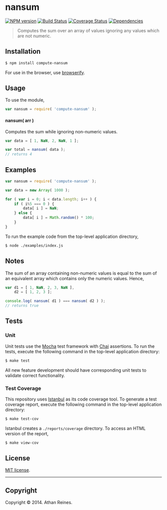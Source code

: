 nansum
===
[![NPM version][npm-image]][npm-url] [![Build Status][travis-image]][travis-url] [![Coverage Status][coveralls-image]][coveralls-url] [![Dependencies][dependencies-image]][dependencies-url]

> Computes the sum over an array of values ignoring any values which are not numeric.


## Installation

``` bash
$ npm install compute-nansum
```

For use in the browser, use [browserify](https://github.com/substack/node-browserify).


## Usage

To use the module,

``` javascript
var nansum = require( 'compute-nansum' );
```

#### nansum( arr )

Computes the sum while ignoring non-numeric values.

``` javascript
var data = [ 1, NaN, 2, NaN, 1 ];

var total = nansum( data );
// returns 4
``` 


## Examples

``` javascript
var nansum = require( 'compute-nansum' );

var data = new Array( 1000 );

for ( var i = 0; i < data.length; i++ ) {
	if ( i%5 === 0 ) {
		data[ i ] = NaN;
	} else {
		data[ i ] = Math.random() * 100;
	}
}
```

To run the example code from the top-level application directory,

``` bash
$ node ./examples/index.js
```


## Notes

The sum of an array containing non-numeric values is equal to the sum of an equivalent array which contains only the numeric values. Hence,

``` javascript
var d1 = [ 1, NaN, 2, 3, NaN ],
    d2 = [ 1, 2, 3 ];

console.log( nansum( d1 ) === nansum( d2 ) );
// returns true
```


## Tests

### Unit

Unit tests use the [Mocha](http://visionmedia.github.io/mocha) test framework with [Chai](http://chaijs.com) assertions. To run the tests, execute the following command in the top-level application directory:

``` bash
$ make test
```

All new feature development should have corresponding unit tests to validate correct functionality.


### Test Coverage

This repository uses [Istanbul](https://github.com/gotwarlost/istanbul) as its code coverage tool. To generate a test coverage report, execute the following command in the top-level application directory:

``` bash
$ make test-cov
```

Istanbul creates a `./reports/coverage` directory. To access an HTML version of the report,

``` bash
$ make view-cov
```


## License

[MIT license](http://opensource.org/licenses/MIT). 


---
## Copyright

Copyright &copy; 2014. Athan Reines.


[npm-image]: http://img.shields.io/npm/v/compute-nansum.svg
[npm-url]: https://npmjs.org/package/compute-nansum

[travis-image]: http://img.shields.io/travis/compute-io/nansum/master.svg
[travis-url]: https://travis-ci.org/compute-io/nansum

[coveralls-image]: https://img.shields.io/coveralls/compute-io/nansum/master.svg
[coveralls-url]: https://coveralls.io/r/compute-io/nansum?branch=master

[dependencies-image]: http://img.shields.io/david/compute-io/nansum.svg
[dependencies-url]: https://david-dm.org/compute-io/nansum

[dev-dependencies-image]: http://img.shields.io/david/dev/compute-io/nansum.svg
[dev-dependencies-url]: https://david-dm.org/dev/compute-io/nansum

[github-issues-image]: http://img.shields.io/github/issues/compute-io/nansum.svg
[github-issues-url]: https://github.com/compute-io/nansum/issues